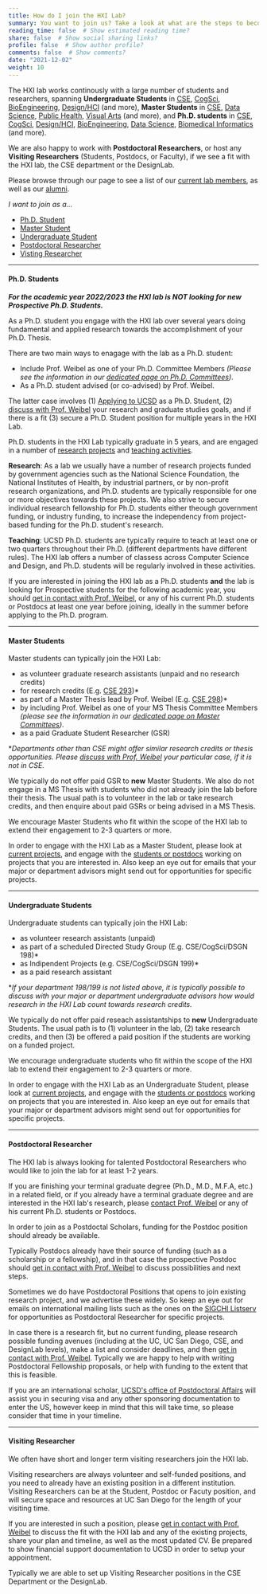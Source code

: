 ```yaml
---
title: How do I join the HXI Lab?
summary: You want to join us? Take a look at what are the steps to become part of our lab.
reading_time: false  # Show estimated reading time?
share: false  # Show social sharing links?
profile: false  # Show author profile?
comments: false  # Show comments?
date: "2021-12-02"
weight: 10
---
```


The HXI lab works continously with a large number of students and researchers, spanning <b>Undergraduate Students</b> in [CSE](http://cse.ucsd.edu), [CogSci](http://cogsci.ucsd.edu), [BioEngineering](http://be.ucsd.edu), [Design/HCI](http://designlab.ucsd.edu) (and more), <b>Master Students</b> in [CSE](http://cse.ucsd.edu), [Data Science](https://datascience.ucsd.edu/), [Public Health](https://ph.ucsd.edu/mph/), [Visual Arts](https://visarts.ucsd.edu/grad/mfa.html) (and more), and <b>Ph.D. students</b> in [CSE](http://cse.ucsd.edu), [CogSci](http://cogsci.ucsd.edu), [Design/HCI](http://designlab.ucsd.edu), [BioEngineering](http://be.ucsd.edu), [Data Science](https://datascience.ucsd.edu/), [Biomedical Informatics](https://dbmi.ucsd.edu/) (and more). 

We are also happy to work with <b>Postdoctoral Researchers</b>, or host any <b>Visiting Researchers</b> (Students, Postdocs, or Faculty), if we see a fit with the HXI lab, the CSE department or the DesignLab.

Please browse through our page to see a list of our [current lab members](https://hxi.ucsd.edu/people/), as well as our [alumni](https://hxi.ucsd.edu/alumni/).

<i>I want to join as a...</i>

- [Ph.D. Student](#phd)
- [Master Student](#master)
- [Undergraduate Student](#undergraduate)
- [Postdoctoral Researcher](#postdoc)
- [Visting Researcher](#visiting)


<hr/>
<a name="phd"/>

#### Ph.D. Students
***For the academic year 2022/2023 the HXI lab is NOT looking for new Prospective Ph.D. Students.***

As a Ph.D. student you engage with the HXI lab over several years doing fundamental and applied research towards the accomplishment of your Ph.D. Thesis.

There are two main ways to enagage with the lab as a Ph.D. student:

- Include Prof. Weibel as one of your Ph.D. Committee Members *(Please see the information in our [dedicated page on Ph.D. Committees](/phd-master-committees))*.
- As a Ph.D. student advised (or co-advised) by Prof. Weibel.

The latter case involves (1) [Applying to UCSD](https://apply.grad.ucsd.edu/home) as a Ph.D. Student, (2) [discuss with Prof. Weibel](/faq/contact) your research and graduate studies goals, and if there is a fit (3) secure a Ph.D. Student position for multiple years in the HXI Lab.

Ph.D. students in the HXI Lab typically graduate in 5 years, and are engaged in a number of [research projects](/research/) and [teaching activities](/teaching/). 

**Research**: As a lab we usually have a number of research projects funded by government agencies such as the National Science Foundation, the National Institutes of Health, by industrial partners, or by non-profit research organizations, and Ph.D. students are typically responsible for one or more objectives towards these projects. We also strive to secure individual research fellowship for Ph.D. students either theough government funding, or industry funding, to increase the independency from project-based funding for the Ph.D. student's research.

**Teaching**: UCSD Ph.D. students are typically require to teach at least one or two quarters throughout their Ph.D. (different departments have different rules). The HXI lab offers a number of classess across Computer Science and Design, and Ph.D. students will be regularly involved in these activities.

If you are interested in joining the HXI lab as a Ph.D. students **and** the lab is looking for Prospective students for the following academic year, you should [get in contact with Prof. Weibel](/faq/contact), or any of his current Ph.D. students or Postdocs at least one year before joining, ideally in the summer before applying to the Ph.D. program.


<hr/>
<a name="master"/>

#### Master Students
Master students can typically join the HXI Lab:

- as volunteer graduate research assistants (unpaid and no research credits)
- for research credits (E.g. [CSE 293](https://cse.ucsd.edu/graduate/courses/course-descriptions/cse293-special-project-computer-science-and-engineering))*
- as part of a Master Thesis lead by Prof. Weibel (E.g. [CSE 298](https://cse.ucsd.edu/graduate/courses/course-descriptions/cse298-ms-thesis-research))*
- by including Prof. Weibel as one of your MS Thesis Committee Members *(please see the information in our [dedicated page on Master Committees](/faq/phd-master-committees))*.
- as a paid Graduate Student Researcher (GSR)

\**Departments other than CSE might offer similar research credits or thesis opportunities. Please [discuss with Prof. Weibel](/faq/contact) your particular case, if it is not in CSE.*

We typically do not offer paid GSR to <b>new</b> Master Students. We also do not engage in a MS Thesis with students who did not already join the lab before their thesis. The usual path is to volunteer in the lab or take research credits, and then enquire about paid GSRs or being advised in a MS Thesis.

We encourage Master Students who fit within the scope of the HXI lab to extend their engagement to 2-3 quarters or more.

In order to engage with the HXI Lab as a Master Student, please look at [current projects](/research), and engage with the [students or postdocs](/people) working on projects that you are interested in. Also keep an eye out for emails that your major or department advisors might send out for opportunities for specific projects.

<hr/>
<a name="undergraduate"/>

#### Undergraduate Students
Undergraduate students can typically join the HXI Lab:

- as volunteer research assistants (unpaid)
- as part of a scheduled Directed Study Group (E.g. CSE/CogSci/DSGN 198)*
- as Indipendent Projects (e.g. CSE/CogSci/DSGN 199)*
- as a paid research assistant

\**If your department 198/199 is not listed above, it is typically possible to discuss with your major or department undergraduate advisors how would research in the HXI Lab count towards research credits.*

We typically do not offer paid reseach assistantships to <b>new</b> Undergraduate Students. The usual path is to (1) volunteer in the lab, (2) take research credits, and then (3) be offered a paid position if the students are working on a funded project.

We encourage undergraduate students who fit within the scope of the HXI lab to extend their engagement to 2-3 quarters or more.

In order to engage with the HXI Lab as an Undergraduate Student, please look at [current projects](/research), and engage with the [students or postdocs](/people) working on projects that you are interested in. Also keep an eye out for emails that your major or department advisors might send out for opportunities for specific projects.

<hr/>
<a name="postdoc"/>

#### Postdoctoral Researcher
The HXI lab is always looking for talented Postdoctoral Researchers who would like to join the lab for at least 1-2 years.

If you are finishing your terminal graduate degree (Ph.D., M.D., M.F.A, etc.) in a related field, or if you already have a terminal graduate degree and are interested in the HXI lab's research, please [contact Prof. Weibel](/faq/contact) or any of his current Ph.D. students or Postdocs.

In order to join as a Postdoctal Scholars, funding for the Postdoc position should already be available. 

Typically Postdocs already have their source of funding (such as a scholarship or a fellowship), and in that case the prospective Postdoc should [get in contact with Prof. Weibel](/faq/contact) to discuss possibilities and next steps.

Sometimes we do have Postdoctoral Positions that opens to join existing research project, and we advertise these widely. So keep an eye out for emails on international mailing lists such as the ones on the [SIGCHI Listserv](https://sigchi.org/operations/listserv/) for opportunities as Postdoctoral Researcher for specific projects.

In case there is a research fit, but no current funding, please research possible funding avenues (including at the UC, UC San Diego, CSE, and DesignLab levels), make a list and consider deadlines, and then [get in contact with Prof. Weibel](/faq/contact). Typically we are happy to help with writing Postdoctoral Fellowship proposals, or help with funding to the extent that this is feasible.

If you are an international scholar, [UCSD's office of Postdoctoral Affairs](https://postdoc.ucsd.edu/) will assist you in securing visa and any other sponsoring documentation to enter the US, however keep in mind that this will take time, so please consider that time in your timeline.

<hr/>
<a name="visiting"/>

#### Visiting Researcher
We often have short and longer term visiting researchers join the HXI lab.

Visiting researchers are always volunteer and self-funded positions, and you need to already have an existing position in a different institution. Visiting Researchers can be at the Student, Postdoc or Facuty position, and will secure space and resources at UC San Diego for the length of your visiting time.

If you are interested in such a position, please [get in contact with Prof. Weibel](/faq/contact) to discuss the fit with the HXI lab and any of the existing projects, share your plan and timeline, as well as the most updated CV. Be prepared to show financial support documentation to UCSD in order to setup your appointment.

Typically we are able to set up Visiting Researcher positions in the CSE Department or the DesignLab.